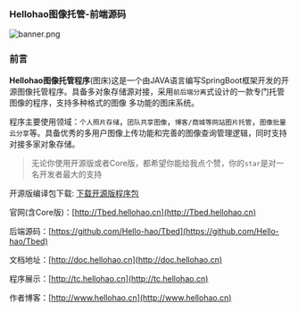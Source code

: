 ###  Hellohao图像托管-前端源码

![banner.png](http://img.wwery.com/Hellohao/HqXVDR2b.png)

### 前言

**Hellohao图像托管程序**(图床)这是一个由JAVA语言编写SpringBoot框架开发的开源图像托管程序。具备多对象存储源对接，采用`前后端分离`式设计的一款专门托管图像的程序，支持多种格式的图像 多功能的图床系统。

程序主要使用领域：`个人照片存储`，`团队共享图像`，`博客/商城等网站图片托管`，`图像批量云分享`等。具备优秀的多用户图像上传功能和完善的图像查询管理逻辑，同时支持对接多家对象存储。

> 无论你使用开源版或者Core版，都希望你能给我点个赞，你的`star`是对一名开发者最大的支持


开源版编译包下载: [下载开源版程序包](https://github.com/Hello-hao/Tbed/releases)

官网(含Core版)：[http://Tbed.hellohao.cn](http://Tbed.hellohao.cn)

后端源码：[https://github.com/Hello-hao/Tbed](https://github.com/Hello-hao/Tbed)

文档地址：[http://doc.hellohao.cn](http://doc.hellohao.cn)

程序展示：[http://tc.hellohao.cn](http://tc.hellohao.cn)

作者博客：[http://www.hellohao.cn](http://www.hellohao.cn)

